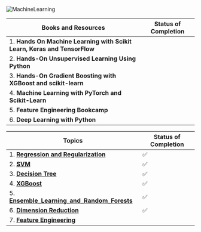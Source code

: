 

![MachineLearning](https://github.com/ThinamXx/300Days__MachineLearningDeepLearning/blob/main/Images/ML.jpg)

| Books and Resources | Status of Completion |
| ----- | -----|
| 1. **Hands On Machine Learning with Scikit Learn, Keras and TensorFlow** | |
| 2. **Hands-On Unsupervised Learning Using Python** | |
| 3. **Hands-On Gradient Boosting with XGBoost and scikit-learn** | |
| 4. **Machine Learning with PyTorch and Scikit-Learn** | |
| 5. **Feature Engineering Bookcamp** | |
| 6. **Deep Learning with Python** | |




| Topics | Status of Completion |
| ----- | -----|
| 1. [**Regression and Regularization**](https://github.com/andysingal/machining-learning/blob/main/Training_Models_Regularization.ipynb) | :white_check_mark: |
| 2. [**SVM**](https://github.com/andysingal/machining-learning/blob/main/SVM.ipynb) | :white_check_mark: |
| 3. [**Decision Tree**](https://github.com/andysingal/machining-learning/blob/main/Decision_Tree.ipynb) | :white_check_mark: |
| 4. [**XGBoost**](https://github.com/andysingal/xgboost/blob/main/xgboost.ipynb) | :white_check_mark: |
| 5. [**Ensemble_Learning_and_Random_Forests**](https://github.com/andysingal/machine-learning/blob/main/Ensemble_Learning_and_Random_Forests.ipynb) | :white_check_mark: |
| 6. [**Dimension Reduction**](https://github.com/andysingal/machine-learning/tree/main/Dimension_Reduction) |:white_check_mark: |
| 7. [**Feature Engineering**](https://github.com/andysingal/machine-learning/tree/main/Feature_Engineering) ||
